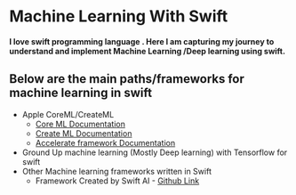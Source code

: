 # Machine Learning With Swift

#### I love swift programming language . Here I am capturing my journey to understand and implement Machine Learning /Deep learning using swift.

## Below are the main paths/frameworks for machine learning in swift

- Apple CoreML/CreateML 
	- [Core ML Documentation](https://developer.apple.com/documentation/coreml)
	- [Create ML Documentation](https://developer.apple.com/documentation/createml)
	- [Accelerate framework Documentation](https://developer.apple.com/documentation/accelerate)
- Ground Up machine learning (Mostly Deep learning) with Tensorflow for swift
- Other Machine learning frameworks written in Swift 
	- Framework Created by Swift AI  - [Github Link](https://github.com/Swift-AI/NeuralNet)

